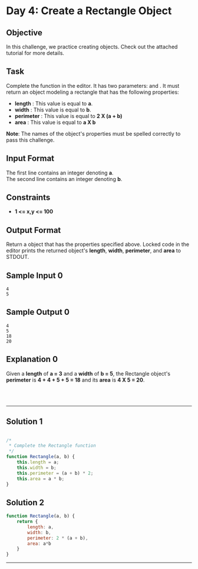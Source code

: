 # Day 4: Create a Rectangle Object
## Objective

In this challenge, we practice creating objects. Check out the attached tutorial for more details.


## Task

Complete the function in the editor. It has two parameters:  and . It must return an object modeling a rectangle that has the following properties:

- **length** : This value is equal to **a**.
- **width** : This value is equal to **b**.
- **perimeter** : This value is equal to **2 X (a + b)**
- **area** : This value is equal to **a X b**

**Note**: The names of the object's properties must be spelled correctly to pass this challenge.


## Input Format

The first line contains an integer denoting **a**.<br/>
The second line contains an integer denoting **b**.


## Constraints
- **1 <= x,y <= 100**


## Output Format

Return a object that has the properties specified above. Locked code in the editor prints the returned object's **length**, **width**, **perimeter**, and **area** to STDOUT.

## Sample Input 0
```
4
5
```


## Sample Output 0
```
4
5
18
20
```


## Explanation 0

Given a **length** of **a = 3** and a **width** of **b = 5**, the Rectangle object's **perimeter** is **4 + 4 + 5 + 5 = 18** and its **area** is **4 X 5 = 20**.


<br/>
<br/>

---

## Solution 1

```javascript

/*
 * Complete the Rectangle function
 */
function Rectangle(a, b) {
    this.length = a;
    this.width = b;
    this.perimeter = (a + b) * 2;
    this.area = a * b;
}

```

## Solution 2

```javascript
function Rectangle(a, b) {
    return {
        length: a,
        width: b,
        perimeter: 2 * (a + b),
        area: a*b
    }
}

```

---